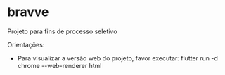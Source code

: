 # bravve

Projeto para fins de processo seletivo

Orientações:

* Para visualizar a versão web do projeto, favor executar: flutter run -d chrome --web-renderer html 

